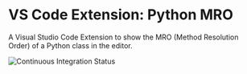 # VS Code Extension: Python MRO

A Visual Studio Code Extension to show the MRO (Method Resolution Order) of a Python class in the editor.

![Continuous Integration Status](https://github.com/mosckital/vscode_python_mro/workflows/Continuous%20Integration/badge.svg)
